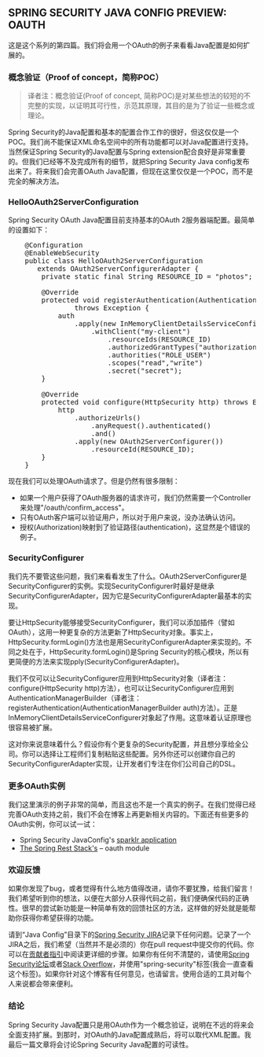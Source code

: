 ## SPRING SECURITY JAVA CONFIG PREVIEW: OAUTH

这是这个系列的第四篇。我们将会用一个OAuth的例子来看看Java配置是如何扩展的。

### 概念验证（Proof of concept，简称POC）

> 译者注：概念验证(Proof of concept, 简称POC)是对某些想法的较短的不完整的实现，以证明其可行性，示范其原理，其目的是为了验证一些概念或理论。

Spring Security的Java配置和基本的配置合作工作的很好，但这仅仅是一个POC。我们尚不能保证XML命名空间中的所有功能都可以对Java配置进行支持。当然保证Spring Security的Java配置与Spring extension配合良好是非常重要的。但我们已经等不及完成所有的细节，就把Spring Security Java config发布出来了。将来我们会完善OAuth Java配置，但现在这里仅仅是一个POC，而不是完全的解决方法。

### HelloOAuth2ServerConfiguration

Spring Security OAuth Java配置目前支持基本的OAuth 2服务器端配置。最简单的设置如下：

<pre  class="brush: java; gutter: true" >
    @Configuration
    @EnableWebSecurity
    public class HelloOAuth2ServerConfiguration
       extends OAuth2ServerConfigurerAdapter {
        private static final String RESOURCE_ID = "photos";
     
        @Override
        protected void registerAuthentication(AuthenticationManagerBuilder auth)
                throws Exception {
            auth
                .apply(new InMemoryClientDetailsServiceConfigurer())
                    .withClient("my-client")
                        .resourceIds(RESOURCE_ID)
                        .authorizedGrantTypes("authorization_code","implicit")
                        .authorities("ROLE_USER")
                        .scopes("read","write")
                        .secret("secret");
        }
     
        @Override
        protected void configure(HttpSecurity http) throws Exception {
            http
                .authorizeUrls()
                    .anyRequest().authenticated()
                    .and()
                .apply(new OAuth2ServerConfigurer())
                    .resourceId(RESOURCE_ID);
        }
    }
</pre>

现在我们可以处理OAuth请求了。但是仍然有很多限制：

- 如果一个用户获得了OAuth服务器的请求许可，我们仍然需要一个Controller来处理"/oauth/confirm_access"。
- 只有OAuth客户端可以验证用户，所以对于用户来说，没办法确认访问。
- 授权(Authorization)映射到了验证路径(authentication)，这显然是个错误的例子。

### SecurityConfigurer

我们先不要管这些问题，我们来看看发生了什么。OAuth2ServerConfigurer是SecurityConfigurer的实例。实现SecurityConfigurer时最好是继承SecurityConfigurerAdapter，因为它是SecurityConfigurerAdapter最基本的实现。

要让HttpSecurity能够接受SecurityConfigurer，我们可以添加插件（譬如OAuth），这用一种更复杂的方法更新了HttpSecurity对象。事实上，HttpSecurity.formLogin()方法也是用SecurityConfigurerAdapter来实现的。不同之处在于，HttpSecurity.formLogin()是Spring Security的核心模块，所以有更简便的方法来实现pply(SecurityConfigurerAdapter)。

我们不仅可以让SecurityConfigurer应用到HttpSecurity对象（译者注：configure(HttpSecurity http)方法），也可以让SecurityConfigurer应用到AuthenticationManagerBuilder（译者注：registerAuthentication(AuthenticationManagerBuilder auth)方法）。正是InMemoryClientDetailsServiceConfigurer对象起了作用。这意味着认证原理也很容易被扩展。

这对你来说意味着什么？假设你有个更复杂的Security配置，并且想分享给全公司。你可以选择让工程师们复制粘贴这些配置。另外你还可以创建你自己的SecurityConfigurerAdapter实现，让开发者们专注在你们公司自己的DSL。

### 更多OAuth实例

我们这里演示的例子非常的简单，而且这也不是一个真实的例子。在我们觉得已经完善OAuth支持之前，我们不会在博客上再更新相关内容的。下面还有些更多的OAuth实例，你可以试一试：

- Spring Security JavaConfig's [sparklr application](https://github.com/SpringSource/spring-security-javaconfig/blob/master/samples/oauth2-sparklr/src/main/java/org/springframework/security/oauth/examples/sparklr/config/OAuth2ServerConfig.java)
- [The Spring Rest Stack's](https://github.com/joshlong/the-spring-rest-stack) – oauth module

### 欢迎反馈

如果你发现了bug，或者觉得有什么地方值得改进，请你不要犹豫，给我们留言！我们希望听到你的想法，以便在大部分人获得代码之前，我们便确保代码的正确性。很早的尝试新功能是一种简单有效的回馈社区的方法，这样做的好处就是能帮助你获得你希望获得的功能。

请到“Java Config”目录下的[Spring Security JIRA](https://jira.springsource.org/browse/SEC)记录下任何问题。记录了一个JIRA之后，我们希望（当然并不是必须的）你在pull request中提交你的代码。你可以在[贡献者指引](https://github.com/SpringSource/spring-security/blob/master/CONTRIBUTING.md)中阅读更详细的步骤。如果你有任何不清楚的，请使用[Spring Security论坛](http://forum.springsource.org/forumdisplay.php?33-Security)或者[Stack Overflow](http://stackoverflow.com/questions/tagged/spring-security)，并使用"spring-security"标签(我会一直查看这个标签)。如果你针对这个博客有任何意见，也请留言。使用合适的工具对每个人来说都会带来便利。

### 结论

Spring Security Java配置只是用OAuth作为一个概念验证，说明在不远的将来会全面支持扩展。到那时，对OAuth的Java配置成熟后，将可以取代XML配置。我最后一篇文章将会讨论Spring Security Java配置的可读性。

